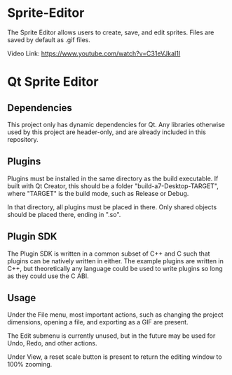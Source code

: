 # Sprite-Editor

The Sprite Editor allows users to create, save, and edit sprites. Files are saved by default as .gif files. 

Video Link: https://www.youtube.com/watch?v=C31eVJkaI1I 

# Qt Sprite Editor

## Dependencies
This project only has dynamic dependencies for Qt.
Any libraries otherwise used by this project are header-only, and
are already included in this repository.

## Plugins
Plugins must be installed in the same directory as the build
executable. If built with Qt Creator, this should be a folder "build-a7-Desktop-TARGET",
where "TARGET" is the build mode, such as Release or Debug.

In that directory, all plugins must be placed in there. Only shared
objects should be placed there, ending in ".so".

## Plugin SDK
The Plugin SDK is written in a common subset of C++ and C such that
plugins can be natively written in either. The example plugins
are written in C++, but theoretically any language could be used to
write plugins so long as they could use the C ABI.

## Usage
Under the File menu, most important actions, such as changing the project
dimensions, opening a file, and exporting as a GIF are present.

The Edit submenu is currently unused, but in the future may be used
for Undo, Redo, and other actions.

Under View, a reset scale button is present to return the editing window
to 100% zooming.
